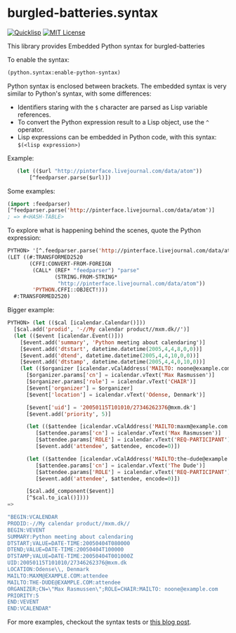 # burgled-batteries.syntax

[![Quicklisp](http://quickdocs.org/badge/burgled-batteries.syntax.svg)](http://quickdocs.org/burgled-batteries.syntax/)
[![MIT License](https://img.shields.io/badge/license-MIT-blue.svg)](./LICENSE)

This library provides Embedded Python syntax for burgled-batteries

To enable the syntax:

```lisp
(python.syntax:enable-python-syntax)
```

Python syntax is enclosed between brackets. The embedded syntax is very similar to Python's syntax, with some differences:

  * Identifiers staring with the `$` character are parsed as Lisp variable references.
  * To convert the Python expression result to a Lisp object, use the `^` operator.
  * Lisp expressions can be embedded in Python code, with this syntax: `$(<lisp expression>)`

Example:
```lisp
   (let (($url "http://pinterface.livejournal.com/data/atom"))
       [^feedparser.parse($url)])
```

Some examples:

```lisp
(import :feedparser)
[^feedparser.parse('http://pinterface.livejournal.com/data/atom')]
; => #<HASH-TABLE>
```

To explore what is happening behind the scenes, quote the Python expression:

```lisp
PYTHON> '[^.feedparser.parse('http://pinterface.livejournal.com/data/atom')]
(LET ((#:TRANSFORMED2520
       (CFFI:CONVERT-FROM-FOREIGN
        (CALL* (REF* "feedparser") "parse"
               (STRING.FROM-STRING*
                "http://pinterface.livejournal.com/data/atom"))
        'PYTHON.CFFI::OBJECT!)))
  #:TRANSFORMED2520)
```

Bigger example:
```lisp
PYTHON> (let (($cal [icalendar.Calendar()]))
  [$cal.add('prodid', '-//My calendar product//mxm.dk//')]
  (let (($event [icalendar.Event()]))
    [$event.add('summary', 'Python meeting about calendaring')]
    [$event.add('dtstart', datetime.datetime(2005,4,4,8,0,0))]
    [$event.add('dtend', datetime.datetime(2005,4,4,10,0,0))]
    [$event.add('dtstamp', datetime.datetime(2005,4,4,0,10,0))]
    (let (($organizer [icalendar.vCalAddress('MAILTO: noone@example.com')]))
      [$organizer.params['cn'] = icalendar.vText('Max Rasmussen')]
      [$organizer.params['role'] = icalendar.vText('CHAIR')]
      [$event['organizer'] = $organizer]
      [$event['location'] = icalendar.vText('Odense, Denmark')]

      [$event['uid'] = '20050115T101010/27346262376@mxm.dk']
      [$event.add('priority', 5)]

      (let (($attendee [icalendar.vCalAddress('MAILTO:maxm@example.com')]))
         [$attendee.params['cn'] = icalendar.vText('Max Rasmussen')]
         [$attendee.params['ROLE'] = icalendar.vText('REQ-PARTICIPANT')]
         [$event.add('attendee', $attendee, encode=0)])

      (let (($attendee [icalendar.vCalAddress('MAILTO:the-dude@example.com')]))
         [$attendee.params['cn'] = icalendar.vText('The Dude')]
         [$attendee.params['ROLE'] = icalendar.vText('REQ-PARTICIPANT')]
         [$event.add('attendee', $attendee, encode=0)])

      [$cal.add_component($event)]
      [^$cal.to_ical()])))
=>

"BEGIN:VCALENDAR
PRODID:-//My calendar product//mxm.dk//
BEGIN:VEVENT
SUMMARY:Python meeting about calendaring
DTSTART;VALUE=DATE-TIME:20050404T080000
DTEND;VALUE=DATE-TIME:20050404T100000
DTSTAMP;VALUE=DATE-TIME:20050404T001000Z
UID:20050115T101010/27346262376@mxm.dk
LOCATION:Odense\\, Denmark
MAILTO:MAXM@EXAMPLE.COM:attendee
MAILTO:THE-DUDE@EXAMPLE.COM:attendee
ORGANIZER;CN=\"Max Rasmussen\";ROLE=CHAIR:MAILTO: noone@example.com
PRIORITY:5
END:VEVENT
END:VCALENDAR"
```

For more examples, checkout the syntax tests or [this blog post](http://mmontone-programming.blogspot.com.ar/2014/09/embedding-python-in-common-lisp.html).
